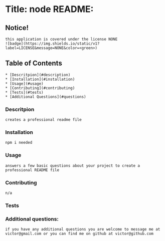 
<a name = 'title' /></a>
# Title: node README:
    
<a name = 'notice' /></a>
## Notice!

    this application is covered under the license NONE
    ![badge](https://img.shields.io/static/v1?label=LICENSE&message=NONE&color=<green>)
    
    

<a name = 'contents' /></a>
## Table of Contents

    * [Descritpion](#description)
    * [Installation](#installation)
    * [Usage](#usage)
    * [Contributing](#contributing)
    * [Tests](#tests)
    * [Additional Questions](#questions)


        
<a name = 'description' /></a>
### Descritpion

    creates a professional readme file 


<a name = 'installation' /></a>
### Installation

    npm i needed


<a name = 'usage' /></a>
### Usage

    answers a few basic questions about your project to create a professional README file


<a name = 'contributing' /></a>
### Contributing

    n/a


<a name = 'tests' /></a>
### Tests

    


<a name = 'questions' /></a>
### Additional questions:

    if you have any additional questions you are welcome to message me at victor@gmail.com or you can find me on github at victor@github.com

    
